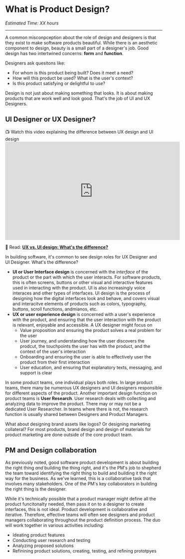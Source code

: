 # What is Product Design?

*Estimated Time: XX hours*

---
A common misconpception about the role of design and designers is that they exist to make software products beautiful. While there is an aesthetic component to design, beauty is a small part of a designer's job. Good design has two intertwined concerns: **form** and **function**. 

Designers ask quesitons like:
- For whom is this product being built? Does it meet a need?
- How will this product be used? What is the user's context?
- Is this product satisfying or delightful to use?

Design is not just about making something that looks. It is about making products that are work well and look good. That's the job of UI and UX Designers.



## UI Designer or UX Designer?
<aside>
📺 Watch this video explaining the difference between UX design and UI design
</aside>
<iframe width="560" height="315" src="https://www.youtube.com/embed/5KUNmgt_pvY" title="YouTube video player" frameborder="0" allow="accelerometer; autoplay; clipboard-write; encrypted-media; gyroscope; picture-in-picture" allowfullscreen></iframe>

<aside>

📖 Read: **[UX vs. UI design: What's the difference?](https://www.uxdesigninstitute.com/blog/ux-vs-ui-design/)**

</aside>

In building software, it's common to see design roles for UX Designer and UI Designer. What's the difference?

- **UI or User Interface design** is concerned with the _interface_ of the product or the part with which the user interacts. For software products, this is often screens, buttons or other visual and interactive features used in interacting with the product. UI is also increasingly voice interaces and other types of interfaces. UI design is the process of designing how the digital interfaces look and behave, and covers visual and interacitve elements of products such as colors, typography, buttons, scroll functions, andmianos, etc. 
- **UX or user experience design** is concerned with a user's experience with the product, and ensuring that the user interaction with the product is relevant, enjoyable and accessible. A UX designer might focus on
  - Value proposition and ensuring the product solves a real problem for the user
  - User journey, and understanding how the user discovers the prodcut, the touchpoints the user has with the product, and the context of the user's interaction 
  - Onboarding and ensuring the user is able to effectively user the product from their first interaction 
  - User education, and ensuring that explanatory texts, messaging, and support is clear 
  

In some product teams, one individual plays both roles. In large product teams, there many be numerous UX designers and UI designers responsible for different aspects of the product. Another important design function on product teams is **User Research**. User research deals with collecting and analyzing data to improve the product. There may or may not be a dedicated User Researcher. In teams where there is not, the research function is usually shared between Designers and Product Managers. 

<aside>
  What about designing brand assets like logos? Or designing marketing collateral? For most products, brand design and design of materials for product marketing are done outside of the core product team. 
  </aside>



## PM and Design collaboration
As previously noted, good software product development is about building the right thing _and_ building the thing right, and it's the PM's job to shepherd the team toward identifying the right thing to build and building it the right way for the business. As we've learned, this is a collaborative task that involves many stakeholders. One of the PM's key collaborators in building the right thing is the designer. 

While it's technically possible that a product manager might define all the product funcitonalty needed, then pass it on to a designer to create interfaces, this is not ideal. Product development is collaborative and iterative. Therefore, effective teams will often see designers and product managers collaborating throughout the product definition process. The duo will work together in various activities including:
- Ideating product features
- Conducting user research and testing
- Analyzing proposed solutions
- Refinining product solutions, creating, testing, and refining prototpyes


